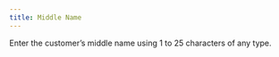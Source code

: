 ```yaml
---
title: Middle Name
---
```



Enter the customer’s middle name using 1 to 25 characters of any type.
